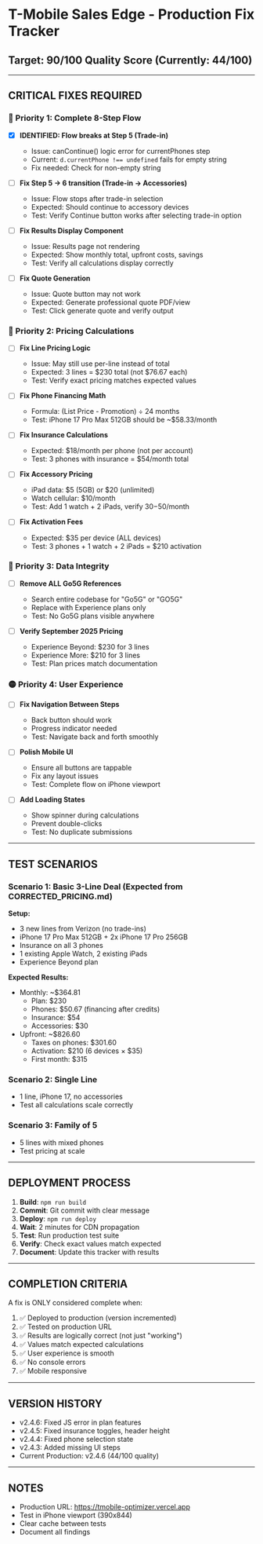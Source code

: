 # T-Mobile Sales Edge - Production Fix Tracker
## Target: 90/100 Quality Score (Currently: 44/100)

---

## CRITICAL FIXES REQUIRED

### 🔴 Priority 1: Complete 8-Step Flow
- [x] **IDENTIFIED: Flow breaks at Step 5 (Trade-in)**
  - Issue: canContinue() logic error for currentPhones step
  - Current: `d.currentPhone !== undefined` fails for empty string
  - Fix needed: Check for non-empty string
  
- [ ] **Fix Step 5 → 6 transition (Trade-in → Accessories)**
  - Issue: Flow stops after trade-in selection
  - Expected: Should continue to accessory devices
  - Test: Verify Continue button works after selecting trade-in option
  
- [ ] **Fix Results Display Component**
  - Issue: Results page not rendering
  - Expected: Show monthly total, upfront costs, savings
  - Test: Verify all calculations display correctly

- [ ] **Fix Quote Generation**
  - Issue: Quote button may not work
  - Expected: Generate professional quote PDF/view
  - Test: Click generate quote and verify output

### 🔴 Priority 2: Pricing Calculations
- [ ] **Fix Line Pricing Logic**
  - Issue: May still use per-line instead of total
  - Expected: 3 lines = $230 total (not $76.67 each)
  - Test: Verify exact pricing matches expected values
  
- [ ] **Fix Phone Financing Math**
  - Formula: (List Price - Promotion) ÷ 24 months
  - Test: iPhone 17 Pro Max 512GB should be ~$58.33/month
  
- [ ] **Fix Insurance Calculations**
  - Expected: $18/month per phone (not per account)
  - Test: 3 phones with insurance = $54/month total
  
- [ ] **Fix Accessory Pricing**
  - iPad data: $5 (5GB) or $20 (unlimited)
  - Watch cellular: $10/month
  - Test: Add 1 watch + 2 iPads, verify $30-$50/month

- [ ] **Fix Activation Fees**
  - Expected: $35 per device (ALL devices)
  - Test: 3 phones + 1 watch + 2 iPads = $210 activation

### 🔴 Priority 3: Data Integrity
- [ ] **Remove ALL Go5G References**
  - Search entire codebase for "Go5G" or "GO5G"
  - Replace with Experience plans only
  - Test: No Go5G plans visible anywhere

- [ ] **Verify September 2025 Pricing**
  - Experience Beyond: $230 for 3 lines
  - Experience More: $210 for 3 lines
  - Test: Plan prices match documentation

### 🟡 Priority 4: User Experience
- [ ] **Fix Navigation Between Steps**
  - Back button should work
  - Progress indicator needed
  - Test: Navigate back and forth smoothly

- [ ] **Polish Mobile UI**
  - Ensure all buttons are tappable
  - Fix any layout issues
  - Test: Complete flow on iPhone viewport

- [ ] **Add Loading States**
  - Show spinner during calculations
  - Prevent double-clicks
  - Test: No duplicate submissions

---

## TEST SCENARIOS

### Scenario 1: Basic 3-Line Deal (Expected from CORRECTED_PRICING.md)
**Setup:**
- 3 new lines from Verizon (no trade-ins)
- iPhone 17 Pro Max 512GB + 2x iPhone 17 Pro 256GB
- Insurance on all 3 phones
- 1 existing Apple Watch, 2 existing iPads
- Experience Beyond plan

**Expected Results:**
- Monthly: ~$364.81
  - Plan: $230
  - Phones: $50.67 (financing after credits)
  - Insurance: $54
  - Accessories: $30
- Upfront: ~$826.60
  - Taxes on phones: $301.60
  - Activation: $210 (6 devices × $35)
  - First month: $315

### Scenario 2: Single Line
- 1 line, iPhone 17, no accessories
- Test all calculations scale correctly

### Scenario 3: Family of 5
- 5 lines with mixed phones
- Test pricing at scale

---

## DEPLOYMENT PROCESS

1. **Build**: `npm run build`
2. **Commit**: Git commit with clear message
3. **Deploy**: `npm run deploy` 
4. **Wait**: 2 minutes for CDN propagation
5. **Test**: Run production test suite
6. **Verify**: Check exact values match expected
7. **Document**: Update this tracker with results

---

## COMPLETION CRITERIA

A fix is ONLY considered complete when:
1. ✅ Deployed to production (version incremented)
2. ✅ Tested on production URL
3. ✅ Results are logically correct (not just "working")
4. ✅ Values match expected calculations
5. ✅ User experience is smooth
6. ✅ No console errors
7. ✅ Mobile responsive

---

## VERSION HISTORY

- v2.4.6: Fixed JS error in plan features
- v2.4.5: Fixed insurance toggles, header height
- v2.4.4: Fixed phone selection state
- v2.4.3: Added missing UI steps
- Current Production: v2.4.6 (44/100 quality)

---

## NOTES

- Production URL: https://tmobile-optimizer.vercel.app
- Test in iPhone viewport (390x844)
- Clear cache between tests
- Document all findings